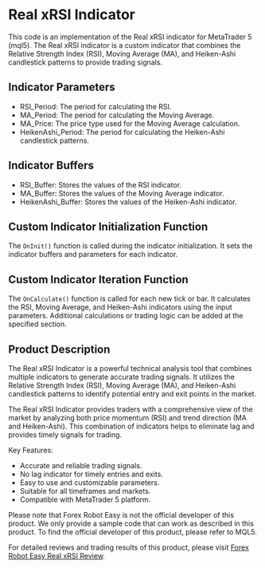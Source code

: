 # Real xRSI Indicator

This code is an implementation of the Real xRSI indicator for MetaTrader 5 (mql5). The Real xRSI indicator is a custom indicator that combines the Relative Strength Index (RSI), Moving Average (MA), and Heiken-Ashi candlestick patterns to provide trading signals.

## Indicator Parameters

- RSI_Period: The period for calculating the RSI.
- MA_Period: The period for calculating the Moving Average.
- MA_Price: The price type used for the Moving Average calculation.
- HeikenAshi_Period: The period for calculating the Heiken-Ashi candlestick patterns.

## Indicator Buffers

- RSI_Buffer: Stores the values of the RSI indicator.
- MA_Buffer: Stores the values of the Moving Average indicator.
- HeikenAshi_Buffer: Stores the values of the Heiken-Ashi indicator.

## Custom Indicator Initialization Function

The `OnInit()` function is called during the indicator initialization. It sets the indicator buffers and parameters for each indicator.

## Custom Indicator Iteration Function

The `OnCalculate()` function is called for each new tick or bar. It calculates the RSI, Moving Average, and Heiken-Ashi indicators using the input parameters. Additional calculations or trading logic can be added at the specified section.

## Product Description

The Real xRSI Indicator is a powerful technical analysis tool that combines multiple indicators to generate accurate trading signals. It utilizes the Relative Strength Index (RSI), Moving Average (MA), and Heiken-Ashi candlestick patterns to identify potential entry and exit points in the market.

The Real xRSI Indicator provides traders with a comprehensive view of the market by analyzing both price momentum (RSI) and trend direction (MA and Heiken-Ashi). This combination of indicators helps to eliminate lag and provides timely signals for trading.

Key Features:
- Accurate and reliable trading signals.
- No lag indicator for timely entries and exits.
- Easy to use and customizable parameters.
- Suitable for all timeframes and markets.
- Compatible with MetaTrader 5 platform.

Please note that Forex Robot Easy is not the official developer of this product. We only provide a sample code that can work as described in this product. To find the official developer of this product, please refer to MQL5.

For detailed reviews and trading results of this product, please visit [Forex Robot Easy Real xRSI Review](https://forexroboteasy.com/forex-robot-review/real-xrsi-review-elevate-forex-trading-with-no-lag-indicator/).
